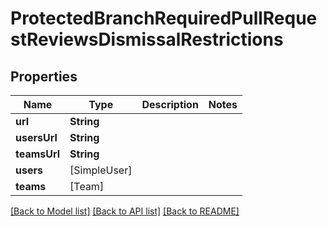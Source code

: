 # ProtectedBranchRequiredPullRequestReviewsDismissalRestrictions

## Properties
Name | Type | Description | Notes
------------ | ------------- | ------------- | -------------
**url** | **String** |  | 
**usersUrl** | **String** |  | 
**teamsUrl** | **String** |  | 
**users** | [SimpleUser] |  | 
**teams** | [Team] |  | 

[[Back to Model list]](../README.md#documentation-for-models) [[Back to API list]](../README.md#documentation-for-api-endpoints) [[Back to README]](../README.md)


